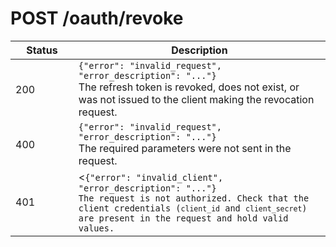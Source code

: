 # POST /oauth/revoke

<table class="table">
  <thead>
    <tr>
      <th width="20%">Status</th>
      <th width="80%">Description</th>
    </tr>
  <thead>
  <tbody>
    <tr>
      <td><span class="badge badge-danger">200</span></td>
      <td><code>{"error": "invalid_request", "error_description": "..."}</code></br>The refresh token is revoked, does not exist, or was not issued to the client making the revocation request.</td>
    </tr>
    <tr>
      <td><span class="badge badge-danger">400</span></td>
      <td><code>{"error": "invalid_request", "error_description": "..."}</code></br>The required parameters were not sent in the request.</td>
    </tr>
    <tr>
      <td><span class="badge badge-danger">401</span></td>
      <td><<code>{"error": "invalid_client", "error_description": "..."}</br>The request is not authorized. Check that the client credentials (<code>client_id</code> and <code>client_secret</code>) are present in the request and hold valid values.</td>
    </tr>
  </tbody>
</table>